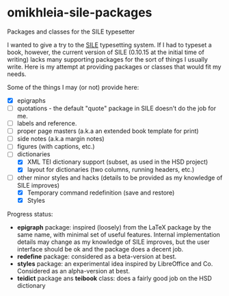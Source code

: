 # omikhleia-sile-packages
Packages and classes for the SILE typesetter

I wanted to give a try to the [SILE](https://github.com/sile-typesetter/sile) typesetting system. If I had to typeset a book, however, the current version of SILE (0.10.15 at the initial time of writing) lacks many supporting packages for the sort of things I usually write. Here is my attempt at providing packages or classes that would fit my needs.

Some of the things I may (or not) provide here:
- [X] epigraphs
- [ ] quotations - the default "quote" package in SILE doesn't do the job for me.
- [ ] labels and reference.
- [ ] proper page masters (a.k.a an extended book template for print)
- [ ] side notes (a.k.a margin notes)
- [ ] figures (with captions, etc.)
- [ ] dictionaries
  - [X] XML TEI dictionary support (subset, as used in the HSD project)
  - [X] layout for dictionaries (two columns, running headers, etc.)
- [ ] other minor styles and hacks (details to be provided as my knowledge of SILE improves)
  - [X] Temporary command redefinition (save and restore)
  - [X] Styles

Progress status:
- **epigraph** package: inspired (loosely) from the LaTeX package by the same name, with minimal set of useful features. Internal implementation details may change as my knowledge of SILE improves, but the user interface should be ok and the package does a decent job.
- **redefine** package: considered as a beta-version at best.
- **styles** package: an experimental idea inspired by LibreOffice and Co. Considered as an alpha-version at best.
- **teidict** package ans **teibook** class: does a fairly good job on the HSD dictionary
